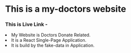 <h1>This is a my-doctors website</h1>
 <h3>This is Live Link - <a href="https://clever-hawking-f29eda.netlify.app/"></a></h3>
    <ui>
      <li>My Website is Doctors Donate Related.</li>
      <li>It is a React Single-Page Application.</li>
      <li>It is build by the fake-data in Application. </li>
    </ui>